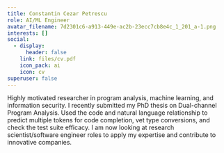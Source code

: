 ```yaml
---
title: Constantin Cezar Petrescu
role: AI/ML Engineer
avatar_filename: 7d2301c6-a913-449e-ac2b-23ecc7cb8e4c_1_201_a-1.png
interests: []
social:
  - display:
      header: false
    link: files/cv.pdf
    icon_pack: ai
    icon: cv
superuser: false
---
```

Highly motivated researcher in program analysis, machine learning, and information security. I recently submitted my PhD thesis on Dual-channel Program Analysis. Used the code and natural language relationship to predict multiple tokens for code completion, vet type conversions, and check the test suite efficacy. I am now looking at research scientist/software engineer roles to apply my expertise and contribute to innovative companies.